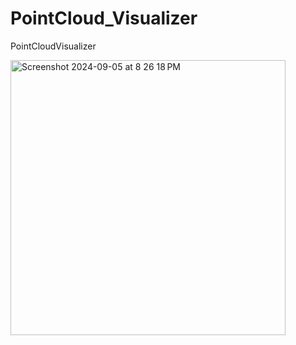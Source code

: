 # PointCloud_Visualizer


PointCloudVisualizer

<img width="440" alt="Screenshot 2024-09-05 at 8 26 18 PM" src="https://github.com/user-attachments/assets/1a7b9c7e-80d0-4923-8417-c4615cf6037a">

